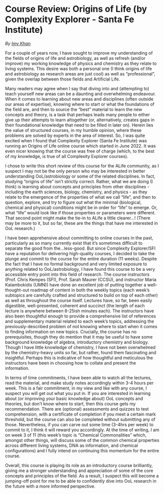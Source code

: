# Course Review: Origins of Life (by Complexity Explorer - Santa Fe Institute) 
_By [Imy Khan](http://twitter.com/imy_tk)_

For a couple of years now, I have sought to improve my understanding of the fields of origins of life and astrobiology, as well as refresh (and/or improve) my working knowledge of physics and chemistry as they relate to living systems. This desire was both a personal one (I think origins of life and astrobiology as research areas are just cool) as well as “professional”, given the overlap between those fields and Artificial Life. 

Many readers may agree when I say that diving into and (attempting to) teach yourself new areas can be a daunting and overwhelming endeavour. When it comes to learning about new areas and disciplines (often outside our areas of expertise), knowing where to start or what the foundations of the field are, and then to source the “best” material to learn the new concepts and theory, is a task that perhaps leads many people to either give up their attempts to learn altogether (or, alternatively, creates gaps in their foundational knowledge that need to be filled in later on). Herein lies the value of structured courses, in my humble opinion, where these problems are solved by experts in the area of interest. So, I was quite excited when I found that Complexity Explorer (Santa Fe Institute) was running an Origins of Life online course which started in June 2022. It was even nicer knowing that the course was free of charge (which, to the best of my knowledge, is true of all Complexity Explorer courses).

I chose to write this short review of this course for the ALife community, as I suspect I may not be the only person who may be interested in better understanding OoL/astrobiology or some of the related disciplines. In fact, studying “origins of life” isn’t strictly correct. Rather, what we are doing (I think) is learning about concepts and principles from other disciplines - including the earth sciences, biology, chemistry, and physics - as they relate to the emergence of the properties of what we call “life”, and then to question, explore, and try to figure out what the minimal (biological, chemical and physical) conditions might be in order for “life” to emerge. Or, what “life” would look like if those properties or parameters were different. That second point might make the tie-in to ALife a little clearer…! (There may be more to it, but so far, these are the things that have me interested in OoL research.)

I have been apprehensive about committing to online courses in the past, particularly as so many currently exist that it’s sometimes difficult to separate the good from the…less-good. But since Complexity Explorer/SFI have a reputation for delivering high-quality courses, I decided to take the plunge and commit to the course for the entire duration (11 weeks). Despite the fact that I have no formal background and very limited exposure to anything related to OoL/astrobiology, I have found this course to be a very accessible entry point into this field of research. The course instructors (Prof. Chris Kempes (SFI), Prof. Sarah Maurer (CCSU), and instructor Maria Kalambokidis (UMN)) have done an excellent job of putting together a well-thought-out roadmap of content in both the weekly topics (each week’s subtopics are carefully crafted and structured to build on top of each other) as well as throughout the course itself. Lectures have, so far, been easily digestible, well-presented, coherent and succinct (the length of each lecture is anywhere between 8-25ish minutes each). The instructors have also been thoughtful enough to provide a comprehensive list of references and supplementary material related to each week’s topics, addressing the previously-described problem of not knowing where to start when it comes to finding information on new topics. Crucially, the course has no prerequisites, though they do mention that it may be useful to have some background knowledge of algebra, introductory chemistry and biology. Though I have little knowledge of chemistry, I have not been overwhelmed by the chemistry-heavy units so far, but rather, found them fascinating and insightful. Perhaps this is indicative of how thoughtful and meticulous the instructors have been in choosing how to collate and present the information.

In terms of time commitments, I have been able to watch all the lectures, read the material, and make study notes accordingly within 3-4 hours per week. This is a fair commitment, in my view and like with any course, I suspect you will get out what you put in. If you are interested in learning about (or improving your basic knowledge about) OoL concepts and theories, but don’t know where to start, then this course gets my recommendation. There are (optional) assessments and quizzes to test comprehension, with a certificate of completion if you meet a certain mark threshold, but the course can also be completed without submitting any of those. Nevertheless, if you can carve out some time (3-4hrs per week) to commit to it, I think it will reward you accordingly. At the time of writing, I am on week 3 of 11 (this week’s topic is “Chemical Commonalities” which, amongst other things, will discuss some of the common chemical properties across different living systems, DNA as information, and chemical configurations) and I fully intend on continuing this momentum for the entire course. 

Overall, this course is playing its role as an introductory course brilliantly, giving me a stronger understanding and appreciation of some of the core concepts and principles of the field. As a result, I suspect this will become a jumping-off point for me to be able to confidently dive into OoL research in the future with a more informed perspective.

